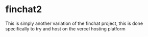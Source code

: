 # finchat2
This is simply another variation of the finchat project, this is done specifically to try and host on the vercel hosting platform 
